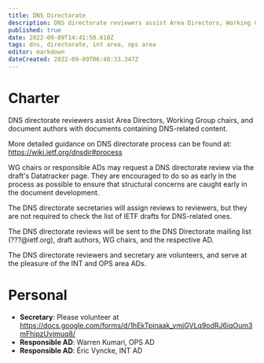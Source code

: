 ```yaml
---
title: DNS Directorate
description: DNS directorate reviewers assist Area Directors, Working Group chairs, and document authors with documents containing DNS-related content.
published: true
date: 2022-09-09T14:41:50.610Z
tags: dns, directorate, int area, ops area
editor: markdown
dateCreated: 2022-09-09T06:48:33.347Z
---
```


# Charter

DNS directorate reviewers assist Area Directors, Working Group chairs, and document authors with documents containing DNS-related content.

More detailed guidance on DNS directorate process can be found at: https://wiki.ietf.org/dnsdir#process

WG chairs or responsible ADs may request a DNS directorate review via the draft's Datatracker page. They are encouraged to do so as early in the process as possible to ensure that structural concerns are caught early in the document development.

The DNS directorate secretaries will assign reviews to reviewers, but they are not required to check the list of IETF drafts for DNS-related ones.

The DNS directorate reviews will be sent to the DNS Directorate mailing list (???@ietf.org), draft authors, WG chairs, and the respective AD. 

The DNS directorate reviewers and secretary are volunteers, and serve at the pleasure of the INT and OPS area ADs.

# Personal

-  **Secretary**: Please volunteer at https://docs.google.com/forms/d/1hEkTpinaak_vmjGVLq9odRJ6iqOum3mFhipzUvjmuq8/
- **Responsible AD**: Warren Kumari, OPS AD
- **Responsible AD**: Éric Vyncke, INT AD



